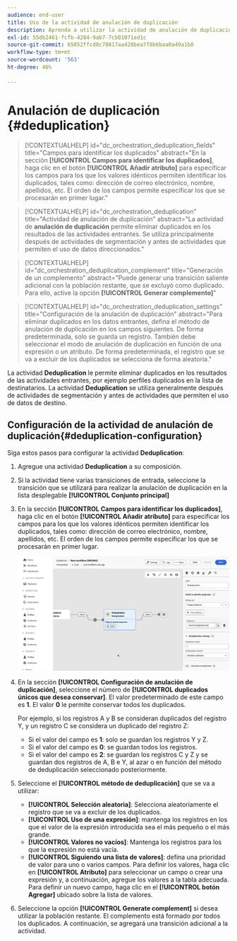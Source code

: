 ```yaml
---
audience: end-user
title: Uso de la actividad de anulación de duplicación
description: Aprenda a utilizar la actividad de anulación de duplicación
exl-id: 55db2461-fcfb-4284-9ab7-7cb01071ed1c
source-git-commit: 65052ffcd8c70817aa428bea7f8b6baa0a49a1b0
workflow-type: tm+mt
source-wordcount: '563'
ht-degree: 46%

---
```


# Anulación de duplicación {#deduplication}

>[!CONTEXTUALHELP]
>id="dc_orchestration_deduplication_fields"
>title="Campos para identificar los duplicados"
>abstract="En la sección **[!UICONTROL Campos para identificar los duplicados]**, haga clic en el botón **[!UICONTROL Añadir atributo]** para especificar los campos para los que los valores idénticos permiten identificar los duplicados, tales como: dirección de correo electrónico, nombre, apellidos, etc. El orden de los campos permite especificar los que se procesarán en primer lugar."

>[!CONTEXTUALHELP]
>id="dc_orchestration_deduplication"
>title="Actividad de anulación de duplicación"
>abstract="La actividad de **anulación de duplicación** permite eliminar duplicados en los resultados de las actividades entrantes. Se utiliza principalmente después de actividades de segmentación y antes de actividades que permiten el uso de datos direccionados."

>[!CONTEXTUALHELP]
>id="dc_orchestration_deduplication_complement"
>title="Generación de un complemento"
>abstract="Puede generar una transición saliente adicional con la población restante, que se excluyó como duplicado. Para ello, active la opción **[!UICONTROL Generar complemento]**"

>[!CONTEXTUALHELP]
>id="dc_orchestration_deduplication_settings"
>title="Configuración de la anulación de duplicación"
>abstract="Para eliminar duplicados en los datos entrantes, defina el método de anulación de duplicación en los campos siguientes. De forma predeterminada, solo se guarda un registro. También debe seleccionar el modo de anulación de duplicación en función de una expresión o un atributo. De forma predeterminada, el registro que se va a excluir de los duplicados se selecciona de forma aleatoria."

La actividad **Deduplication** le permite eliminar duplicados en los resultados de las actividades entrantes, por ejemplo perfiles duplicados en la lista de destinatarios. La actividad **Deduplication** se utiliza generalmente después de actividades de segmentación y antes de actividades que permiten el uso de datos de destino.

## Configuración de la actividad de anulación de duplicación{#deduplication-configuration}

Siga estos pasos para configurar la actividad **Deduplication**:

1. Agregue una actividad **Deduplication** a su composición.

1. Si la actividad tiene varias transiciones de entrada, seleccione la transición que se utilizará para realizar la anulación de duplicación en la lista desplegable **[!UICONTROL Conjunto principal]**

1. En la sección **[!UICONTROL Campos para identificar los duplicados]**, haga clic en el botón **[!UICONTROL Añadir atributo]** para especificar los campos para los que los valores idénticos permiten identificar los duplicados, tales como: dirección de correo electrónico, nombre, apellidos, etc. El orden de los campos permite especificar los que se procesarán en primer lugar.

   ![](../assets/deduplication.png)

1. En la sección **[!UICONTROL Configuración de anulación de duplicación]**, seleccione el número de **[!UICONTROL duplicados únicos que desea conservar]**. El valor predeterminado de este campo es **1**. El valor **0** le permite conservar todos los duplicados.

   Por ejemplo, si los registros A y B se consideran duplicados del registro Y, y un registro C se considera un duplicado del registro Z:

   * Si el valor del campo es **1**: solo se guardan los registros Y y Z.
   * Si el valor del campo es **0**: se guardan todos los registros.
   * Si el valor del campo es **2**: se guardan los registros C y Z y se guardan dos registros de A, B e Y, al azar o en función del método de deduplicación seleccionado posteriormente.

1. Seleccione el **[!UICONTROL método de deduplicación]** que se va a utilizar:

   * **[!UICONTROL Selección aleatoria]**: Selecciona aleatoriamente el registro que se va a excluir de los duplicados.
   * **[!UICONTROL Uso de una expresión]**: mantenga los registros en los que el valor de la expresión introducida sea el más pequeño o el más grande.
   * **[!UICONTROL Valores no vacíos]**: Mantenga los registros para los que la expresión no está vacía.
   * **[!UICONTROL Siguiendo una lista de valores]**: defina una prioridad de valor para uno o varios campos. Para definir los valores, haga clic en **[!UICONTROL Atributo]** para seleccionar un campo o crear una expresión y, a continuación, agregue los valores a la tabla adecuada. Para definir un nuevo campo, haga clic en el **[!UICONTROL botón Agregar]** ubicado sobre la lista de valores.

1. Seleccione la opción **[!UICONTROL Generate complement]** si desea utilizar la población restante. El complemento está formado por todos los duplicados. A continuación, se agregará una transición adicional a la actividad.

<!--
## Example{#deduplication-example}

In the following example, use a deduplication activity to exclude duplicates from the target before sending a delivery. The identified duplicated profiles are added to a dedicated audience that can be reused if necessary. Choose the **Email** address to identify the duplicates. Keep 1 entry and select the **Random** deduplication method.

![](../assets/workflow-deduplication-example.png)
-->

